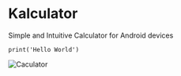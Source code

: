 # Kalculator
Simple and Intuitive Calculator for Android devices

```
print('Hello World')
```
![Caculator](../pics/calculator.gif?raw=true "Calculator")